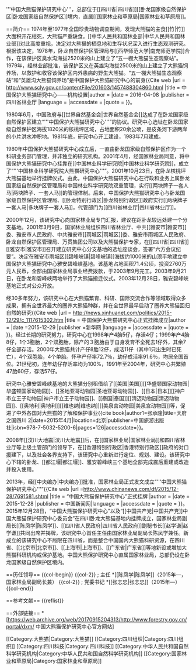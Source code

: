 '''中国大熊猫保护研究中心'''，总部位于[[四川省|四川省]][[卧龙国家级自然保护区|卧龙国家级自然保护区]]境内，直属[[国家林业和草原局|国家林业和草原局]]。

==简介==
1974年至1977年全国珍贵动物调查期间，发现大熊猫的主食[[竹|竹]]大面积开花枯死，大熊猫严重缺食。[[中华人民共和国林业部|中华人民共和国林业部]]对此高度重视，决定对大熊猫的栖息地和生存状况深入进行生态观测研究。根据该决定，1978年，卧龙自然保护区管理局与[[西华师范大学|南充师范学院]]合作，在该保护区臭水沟海拔2520米的山上建立了“五一棚大熊猫生态观察站”。1979年，经林业部批准，该保护区又在英雄沟海拔2500米的山上建立了大熊猫饲养场，以救护和收容该保护区内外患病的野生大熊猫。“五一棚大熊猫生态观察站”和“英雄沟大熊猫饲养场”是中国保护大熊猫研究中心的前身<ref name=sichuan>{{Cite web |url = http://www.scly.gov.cn/contentFile/201603/1457488304860.html |title =  中国保护大熊猫研究中心——机构设置|author =  |date = 2016-04-08 |publisher =四川省林业厅  |language =  |accessdate =  |quote =  }}</ref>。

1980年6月，中国政府与[[世界自然基金会|世界自然基金会]]达成了在卧龙国家级自然保护区建立“'''中国保护大熊猫研究中心'''”的协议。研究中心选址在卧龙国家级自然保护区海拔1820米的核桃坪区域，占地面积20余公顷，是皮条河下游两岸的小片洪水冲积地。1981年底，研究中心开工建设，1983年7月建成<ref name=sichuan/>。

1980年中国保护大熊猫研究中心成立后，一直由卧龙国家级自然保护区作为一个科研业务部门管理，并非独立的研究机构。2001年4月，经国家林业局同意，将中国保护大熊猫研究中心挂靠在[[中国林业科学研究院|中国林业科学研究院]]，成立了“'''中国林业科学研究院大熊猫研究中心'''”。2001年10月23日，在卧龙核桃坪大熊猫基地举行挂牌仪式。由此，中国保护大熊猫研究中心在行政和业务上属卧龙国家级自然保护区管理局和中国林业科学研究院双重管理，实行[[两块牌子一套人马|两块牌子、一套人马]]的管理体制<ref name=sichuan/>。后来，中国保护大熊猫研究中心与卧龙国家级自然保护区管理局、[[卧龙特别行政区|卧龙特别行政区]]政府实行[[两块牌子一套人马|多块牌子一套人马]]，代管部门为[[四川省林业厅|四川省林业厅]]<ref name=xhw/>。

2000年12月，该研究中心向国家林业局专门汇报，建议在距卧龙较远处建一个分支基地。2001年3月9日，国家林业局组织四川省林业厅、中共[[雅安市|雅安市]]委、雅安市人民政府、中共雅安市[[雨城区|雨城区]]委、雅安市雨城区人民政府、卧龙自然保护区管理局、万贯集团公司以及大熊猫保护专家，在[[四川省|四川省]][[雅安市|雅安市]]召开建立研究中心分支基地的选址座谈会，签署“六方会议纪要”。决定在雅安市雨城区[[碧峰峡镇|碧峰峡镇]]海拔约1000米的山顶平地建立中国保护大熊猫研究中心雅安碧峰峡基地。该基地占地面积71.4公顷，投资2760万元人民币，全部由国家林业局事业经费拨款，于2003年9月完工。2003年9月21日，在卧龙和碧峰峡两地举行了大熊猫搬迁仪式。2003年12月28日，雅安碧峰峡基地正式对公众开放<ref name=sichuan/>。

经30多年努力，该研究中心在大熊猫繁育、科研、国际交流合作等领域取得众多成果，拥有全世界最大的圈养大熊猫种群，并在全世界最早启动了圈养大熊猫回归自然的研究<ref name=xhw>{{Cite web |url = http://news.xinhuanet.com/politics/2015-12/29/c_1117615302.htm |title =  中国保护大熊猫研究中心正式挂牌成立|author =  |date =2015-12-29  |publisher =新华网  |language =  |accessdate =  |quote =  }}</ref>。经过长期的研究努力，研究中心在1998年产4胎5仔，存活4仔；1999年产4胎8仔，1个3胞胎，2个双胞胎，除产的３胞胎由于自身发育不全死去1仔外，其余7仔全部存活。2000年大熊猫共计产仔8胎12仔，成活11仔（其中1只出生时已死亡），4个双胞胎，4个单胎。怀孕产仔率72.7％，幼仔成活率91.6％，均居全国首位。21世纪初，连年幼仔存活率均为100%，1991年至2004年，研究中心共繁殖47胎60仔，存活57仔。

研究中心雅安碧峰峡基地的大熊猫分别租借给了[[美国|美国]][[华盛顿国家动物园|华盛顿国家动物园]]、[[圣地亚哥动物园|圣地亚哥动物园]]、[[日本|日本]][[神户市立王子动物园|神户市立王子动物园]]、[[泰国|泰国]][[清迈动物园|清迈动物园]]、[[奥地利|奥地利]][[维也纳|维也纳]][[美泉宫动物园|美泉宫动物园]]等，促进了中外各国对大熊猫的了解和保护事业<ref name=tianfu>{{cite book|author1=张承隆|title=天府之国四川 2|date=2015年4月|location=北京|publisher=中国旅游出版社|isbn=978-7-5032-5200-6|pages=126|accessdate=}}</ref>。

2008年[[汶川大地震|汶川大地震]]后，在[[国家林业局|国家林业局]]和四川省林业厅等上级主管部门的领导下，在[[香港特别行政区|香港特别行政区]]政府的对口援建下，以及社会各界支持下，该研究中心重新进行定位、规划、建设。该研究中心下辖的卧龙、[[都江堰|都江堰]]、雅安碧峰峡三个基地全部完成震后重建或改造并投入使用<ref name=xhw/>。

2013年，经[[中央编办|中央编办]]批准，国家林业局正式发文成立“'''中国大熊猫保护研究中心'''”<ref name=zxw>{{Cite web |url =http://www.chinanews.com/df/2015/12-28/7691581.shtml  |title = “中国大熊猫保护研究中心”正式挂牌 |author =  |date = 2015-12-28 |publisher =  中国新闻网|language =  |accessdate =  |quote =  }}</ref>。2015年12月28日，“中国大熊猫保护研究中心”以及“[[中国共产党|中国共产党]]中国大熊猫保护研究中心委员会”在四川卧龙大熊猫基地内挂牌成立，国家林业局副局长[[陈凤学|陈凤学]]、[[四川省人民政府|四川省人民政府]]副秘书长[[赵学谦|赵学谦]]共同出席并揭牌，该研究中心首任主任由国家林业局副局长陈凤学兼任。新成立的该研究中心不局限在四川省，而是整合中国国内大熊猫科研资源，在四川省、[[北京市|北京市]]、[[上海市|上海市]]、[[广东省|广东省]]等地新设或增加大熊猫科研机构或保护基地。中国大熊保护研究中心直属国家林业局，总部仍设在卧龙国家级自然保护区境内<ref name=xhw/><ref name=zxw/>。

==历任领导==
{{col-begin}}
{{col-2}}
; 主任
*[[陈凤学|陈凤学]]（2015年—，国家林业局副局长兼）
{{col-2}}
; 党委书记
*[[张志忠|张志忠]]（2015年—）
{{col-end}}

==参考文献==
{{reflist}}

==外部链接==
*[https://web.archive.org/web/20170915204313/http://www.forestry.gov.cn/portal/dxm/ 中国大熊猫保护研究中心官方网站]

[[Category:大熊猫|Category:大熊猫]]
[[Category:四川组织|Category:四川组织]]
[[Category:四川科技|Category:四川科技]]
[[Category:中华人民共和国自然科学研究机构|Category:中华人民共和国自然科学研究机构]]
[[Category:国家林业和草原局|Category:国家林业和草原局]]
